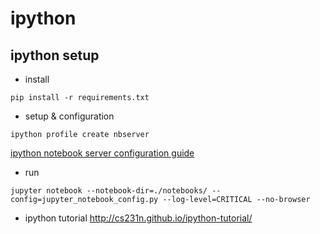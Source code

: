 # ipython

## ipython setup
* install
```
pip install -r requirements.txt
```

* setup & configuration
```
ipython profile create nbserver
```
[ipython notebook server configuration guide](http://ipython.org/ipython-doc/1/interactive/public_server.html#notebook-public-server)

* run
```
jupyter notebook --notebook-dir=./notebooks/ --config=jupyter_notebook_config.py --log-level=CRITICAL --no-browser
```

* ipython tutorial
http://cs231n.github.io/ipython-tutorial/

